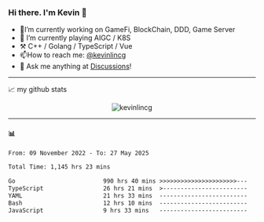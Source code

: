 ### Hi there. I'm Kevin 👋

- 🔭I’m currently working on GameFi, BlockChain, DDD, Game Server
- 🌱 I’m currently playing AIGC / K8S
-   :hammer_and_pick: C++ / Golang / TypeScript / Vue
- 📫How to reach me: [@kevinlincg](https://twitter.com/kevinlincg) 
-   :thought_balloon: Ask me anything at [Discussions](https://github.com/kevinlincg/kevinlincg/issues/new)!

---

📈 my github stats

<p align="center"> <img src="https://github-readme-stats-ouuan.vercel.app/api?username=kevinlincg&theme=dark&show_icons=true&count_private=true" alt="kevinlincg" />

---

#### :bar_chart: 

<!--START_SECTION:waka-->

```txt
From: 09 November 2022 - To: 27 May 2025

Total Time: 1,145 hrs 23 mins

Go                         990 hrs 40 mins >>>>>>>>>>>>>>>>>>>>>>---   86.49 %
TypeScript                 26 hrs 21 mins  >------------------------   02.30 %
YAML                       21 hrs 33 mins  -------------------------   01.88 %
Bash                       12 hrs 10 mins  -------------------------   01.06 %
JavaScript                 9 hrs 33 mins   -------------------------   00.84 %
```

<!--END_SECTION:waka-->
